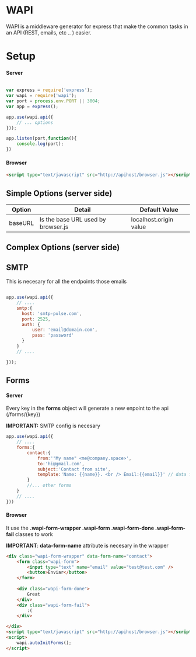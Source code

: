 # WAPI 
WAPI is a middleware generator for express that make the common tasks in an API (REST, emails, etc .. ) easier.

# Setup

#### Server

```js

var express = require('express');
var wapi = require('wapi');
var port = process.env.PORT || 3004;
var app = express();

app.use(wapi.api({
	// ... options
}));

app.listen(port,function(){
	console.log(port);
})

```

#### Browser
```html
<script type="text/javascript" src="http://apihost/browser.js"></script>
```


## Simple Options (server side)

| Option  | Detail | Default Value |
| ------------- | ------------- | ------------- |
| baseURL  | Is the base URL used by browser.js | localhost.origin value |


## Complex Options (server side)

## SMTP
This is necesary for all the endpoints those emails 

```js

app.use(wapi.api({
	// ....
	smtp:{
	  host: 'smtp-pulse.com', 
	  port: 2525,
	  auth: {
	      user: 'email@domain.com',
	      pass: 'password'
	  }
	}
	// ....

}));

```
## Forms
#### Server

Every key in the **forms** object will generate a new enpoint to the api (/forms/{key})

**IMPORTANT:** SMTP config is necesary



```js
app.use(wapi.api({
	// ....
	forms:{
		contact:{
			from:'"My name" <me@company.space>',
			to:'hi@gmail.com',
			subject:'Contact from site',
			template:'Name: {{name}}. <br /> Email:{{email}}' // data from req.body
		}
		//... other forms
	}
	// ....
}))


```

#### Browser

It use the **.wapi-form-wrapper .wapi-form .wapi-form-done .wapi-form-fail** classes to work

**IMPORTANT**: **data-form-name** attribute is necesary in the wrapper

```html
<div class="wapi-form-wrapper" data-form-name="contact">
	<form class="wapi-form">
		<input type="text" name="email" value="test@test.com" />  
		<button>Enviar</button>
	</form>
	
	<div class="wapi-form-done">
		Great
	</div>
	<div class="wapi-form-fail">
		:(
	</div>

</div>
<script type="text/javascript" src="http://apihost/browser.js"></script>
<script>
	wapi.autoInitForms();
</script>
```
